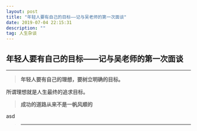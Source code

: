 ```yaml
---
layout: post
title: "年轻人要有自己的目标——记与吴老师的第一次面谈"
date: 2019-07-04 22:15:31 
description: ""
tag: 人生杂谈
---
```


## 年轻人要有自己的目标——记与吴老师的第一次面谈
---
>**年轻人要有自己的理想，要树立明确的目标。**

所谓理想就是人生最终的追求目标。

>**成功的道路从来不是一帆风顺的**

asd
>**       **
